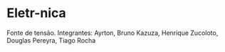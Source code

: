# Eletr-nica
Fonte de tensão. Integrantes: Ayrton, Bruno Kazuza, Henrique Zucoloto, Douglas Pereyra, Tiago Rocha
